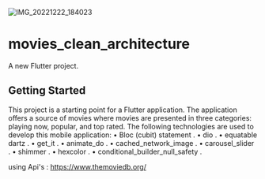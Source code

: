 ![IMG_20221222_184023](https://user-images.githubusercontent.com/79104875/209184395-958d3158-ef85-4c12-aa94-ecf970bc2f3a.jpg)
# movies_clean_architecture

A new Flutter project.

## Getting Started

This project is a starting point for a Flutter application. The application offers a source of movies where movies are presented in three categories: playing now, popular, and top rated.
The following technologies are used to develop this mobile application:
•	Bloc (cubit) statement .
•	dio .
•	equatable dartz .
•	get_it .
•	animate_do .
• cached_network_image .
•	carousel_slider .
•	shimmer .
•	hexcolor .
• conditional_builder_null_safety .

using Api's : https://www.themoviedb.org/
